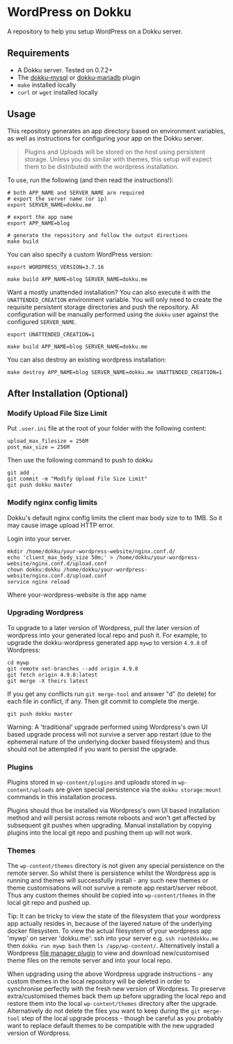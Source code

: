 # WordPress on Dokku

A repository to help you setup WordPress on a Dokku server.

## Requirements

- A Dokku server. Tested on 0.7.2+
- The [dokku-mysql](https://github.com/dokku/dokku-mysql) or [dokku-mariadb](https://github.com/dokku/dokku-mariadb) plugin
- `make` installed locally
- `curl` or `wget` installed locally

## Usage

This repository generates an app directory based on environment variables, as well as instructions for configuring your app on the Dokku server.

> Plugins and Uploads will be stored on the host using persistent storage. Unless you do similar with themes, this setup will expect them to be distributed with the wordpress installation.

To use, run the following (and then read the instructions!):

```shell
# both APP_NAME and SERVER_NAME are required
# export the server name (or ip)
export SERVER_NAME=dokku.me

# export the app name
export APP_NAME=blog

# generate the repository and follow the output directions
make build
```

You can also specify a custom WordPress version:

```shell
export WORDPRESS_VERSION=3.7.16

make build APP_NAME=blog SERVER_NAME=dokku.me
```

Want a mostly unattended installation? You can also execute it with the `UNATTENDED_CREATION` environment variable. You will only need to create the requisite persistent storage directories and push the repository. All configuration will be manually performed using the `dokku` user against the configured `SERVER_NAME`.

```shell
export UNATTENDED_CREATION=1

make build APP_NAME=blog SERVER_NAME=dokku.me
```

You can also destroy an existing wordpress installation:

```shell
make destroy APP_NAME=blog SERVER_NAME=dokku.me UNATTENDED_CREATION=1
```

## After Installation (Optional)

### Modify Upload File Size Limit

Put `.user.ini` file at the root of your folder with the following content:

```
upload_max_filesize = 256M
post_max_size = 256M
```

Then use the following command to push to dokku

```shell
git add .
git commit -m "Modify Upload File Size Limit"
git push dokku master
```

### Modify nginx config limits

Dokku's default nginx config limits the client max body size to to 1MB.
So it may cause image upload HTTP error.

Login into your server.

```shell
mkdir /home/dokku/your-wordpress-website/nginx.conf.d/
echo 'client_max_body_size 50m;' > /home/dokku/your-wordpress-website/nginx.conf.d/upload.conf
chown dokku:dokku /home/dokku/your-wordpress-website/nginx.conf.d/upload.conf
service nginx reload
```

Where your-wordpress-website is the app name

### Upgrading Wordpress

To upgrade to a later version of Wordpress, pull the later version of wordpress
into your generated local repo and push it. For example, to upgrade the
dokku-wordpress generated
app `mywp` to version `4.9.8` of Wordpress:

```
cd mywp
git remote set-branches --add origin 4.9.8
git fetch origin 4.9.8:latest
git merge -X theirs latest
```

If you get any conflicts run `git merge-tool` and answer "d" (to delete) for each
file in conflict, if any. Then git commit to complete the merge.

`git push dokku master`

Warning: A 'traditional' upgrade performed using Wordpress's own UI based upgrade process will not
survive a server app restart (due to the ephemeral nature of the underlying docker
based filesystem) and thus should not be attempted if you want to persist the upgrade.

### Plugins

Plugins stored in `wp-content/plugins` and uploads stored in `wp-content/uploads` are
given special persistence via the `dokku storage:mount` commands in this installation process.

Plugins should thus be installed via Wordpress's own UI based installation method and
will persist across remote reboots and won't get affected by subsequent git pushes
when upgrading.
Manual installation by copying plugins into the local git repo and pushing them up
will not work.

### Themes

The `wp-content/themes` directory is not given any special persistence on the remote server.
So whilst there is persistence whilst the Wordpress app is running and themes
will successfully install - any such new themes or theme customisations will not survive a
remote app restart/server reboot. Thus any custom themes should be copied
into `wp-content/themes` in the local git repo and pushed up.

Tip: It can be tricky to view the state of the filesystem that your wordpress app
actually resides in, because of the layered nature of the underlying docker filesystem.
To view the actual filesystem of your wordpress app 'mywp' on server 'dokku.me': ssh into
your server e.g. `ssh root@dokku.me` then `dokku run mywp bash` then `ls /app/wp-content/`.
Alternatively install a Wordpress
[file manager plugin](https://wordpress.org/plugins/wp-file-manager/) to view and
download new/customised theme files on the remote server and into your local repo.

When upgrading using the above Wordpress upgrade instructions - any custom themes
in the local repository will be deleted in order to synchronise perfectly with the
fresh new version of Wordpress.
To preserve extra/customised themes back them up before upgrading the local repo
and restore them into the local `wp-content/themes` directory after the upgrade.
Alternatively do not delete the files you want to keep during the `git merge-tool` step of the
local upgrade process - though be careful as you probably want to replace
default themes to be compatible with the new upgraded version of Wordpress.
